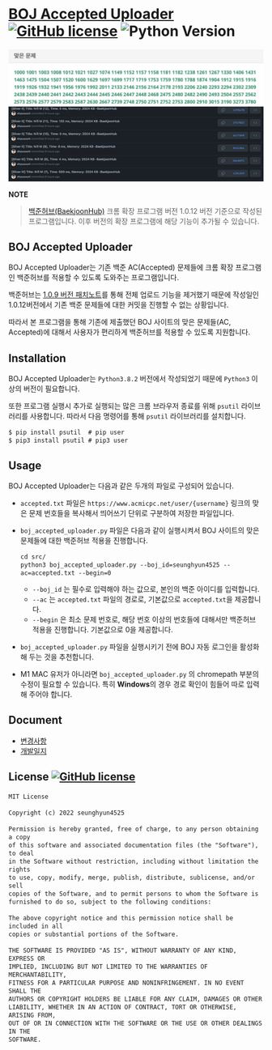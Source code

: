# [BOJ Accepted Uploader](src/boj_accepted_uploader.py) [![GitHub license](https://img.shields.io/badge/license-MIT-blue.svg)](https://github.com/facebook/react/blob/main/LICENSE) ![Python Version](https://img.shields.io/badge/Python-3.8.2-orange)

<center><img src="images/ac.png" width="600"/></center> 
<center><img src="images/thumbnail.gif" width="600"/></center> 
 

**NOTE**
> [백준허브(BaekjoonHub)](https://chrome.google.com/webstore/detail/백준허브baekjoonhub/ccammcjdkpgjmcpijpahlehmapgmphmk?hl=ko) 크롬 확장 프로그램 버전 1.0.12 버전 기준으로 작성된 프로그램입니다. 이후 버전의 확장 프로그램에 해당 기능이 추가될 수 있습니다.

## BOJ Accepted Uploader

BOJ Accepted Uploader는 기존 백준 AC(Accepted) 문제들에 크롬 확장 프로그램인 백준허브를 적용할 수 있도록 도와주는 프로그램입니다.

백준허브는 [1.0.9 버전 패치노트](https://github.com/BaekjoonHub/BaekjoonHub/blob/v.1.1.1/Patch_Notes/1.0.9.md)를 통해 전체 업로드 기능을 제거했기 때문에 작성일인 1.0.12버전에서 기존 백준 문제들에 대한 커밋을 진행할 수 없는 상황입니다.

따라서 본 프로그램을 통해 기존에 제출했던 BOJ 사이트의 맞은 문제들(AC, Accepted)에 대해서 사용자가 편리하게 백준허브를 적용할 수 있도록 지원합니다.


## Installation

BOJ Accepted Uploader는 ```Python3.8.2``` 버전에서 작성되었기 때문에 ```Python3``` 이상의 버전이 필요합니다.

또한 프로그램 실행시 추가로 실행되는 많은 크롬 브라우저 종료를 위해 ```psutil``` 라이브러리를 사용합니다. 따라서 다음 명령어를 통해 ```psutil``` 라이브러리를 설치합니다.

```shell
$ pip install psutil  # pip user
$ pip3 install psutil # pip3 user
```

## Usage

BOJ Accepted Uploader는 다음과 같은 두개의 파일로 구성되어 있습니다.

* ```accepted.txt``` 파일은 ```https://www.acmicpc.net/user/{username}``` 링크의 맞은 문제 번호들을 복사해서 띄어쓰기 단위로 구분하여 저장한 파일입니다.

* ```boj_accepted_uploader.py``` 파일은 다음과 같이 실행시켜서 BOJ 사이트의 맞은 문제들에 대한 백준허브 적용을 진행합니다.

    ```shell
    cd src/
    python3 boj_accepted_uploader.py --boj_id=seunghyun4525 --ac=accepted.txt --begin=0
    ```
    * ```--boj_id``` 는 필수로 입력해야 하는 값으로, 본인의 백준 아이디를 입력합니다.
    * ```--ac``` 는 ```accepted.txt``` 파일의 경로로, 기본값으로 ```accepted.txt```을 제공합니다.
    * ```--begin``` 은 최소 문제 번호로, 해당 번호 이상의 번호들에 대해서만 백준허브 적용을 진행합니다. 기본값으로 0을 제공합니다.
  
* ```boj_accepted_uploader.py``` 파일을 실행시키기 전에 BOJ 자동 로그인을 활성화 해 두는 것을 추천합니다.

* M1 MAC 유저가 아니라면 ```boj_accepted_uploader.py``` 의 chromepath 부분의 수정이 필요할 수 있습니다. 특히 **Windows**의 경우 경로 확인이 힘들어 따로 입력해 주어야 합니다.

## Document

* [변경사항](docs/CHANGES.md)
* [개발일지](docs/DEVNOTE.md)


## License [![GitHub license](https://img.shields.io/badge/license-MIT-blue.svg)](https://github.com/facebook/react/blob/main/LICENSE)

```
MIT License

Copyright (c) 2022 seunghyun4525

Permission is hereby granted, free of charge, to any person obtaining a copy
of this software and associated documentation files (the "Software"), to deal
in the Software without restriction, including without limitation the rights
to use, copy, modify, merge, publish, distribute, sublicense, and/or sell
copies of the Software, and to permit persons to whom the Software is
furnished to do so, subject to the following conditions:

The above copyright notice and this permission notice shall be included in all
copies or substantial portions of the Software.

THE SOFTWARE IS PROVIDED "AS IS", WITHOUT WARRANTY OF ANY KIND, EXPRESS OR
IMPLIED, INCLUDING BUT NOT LIMITED TO THE WARRANTIES OF MERCHANTABILITY,
FITNESS FOR A PARTICULAR PURPOSE AND NONINFRINGEMENT. IN NO EVENT SHALL THE
AUTHORS OR COPYRIGHT HOLDERS BE LIABLE FOR ANY CLAIM, DAMAGES OR OTHER
LIABILITY, WHETHER IN AN ACTION OF CONTRACT, TORT OR OTHERWISE, ARISING FROM,
OUT OF OR IN CONNECTION WITH THE SOFTWARE OR THE USE OR OTHER DEALINGS IN THE
SOFTWARE.
```
